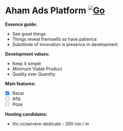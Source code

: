 # Aham Ads Platform [![Go](https://github.com/albulescu/aham/actions/workflows/go.yml/badge.svg)](https://github.com/albulescu/aham/actions/workflows/go.yml)

**Essence guide:**
- See great things
- Things reveal themselfs so have patience
- Substitute of innovation is presence in development

**Development values:**
- Keep it simple
- Minimum Viable Product
- Quality over Quantity

**Main features:**
- [x] Bazar 
- [ ] Află
- [ ] Poze

**Hosting candidates:**
- thc.ro/servere-dedicate - 300 ron / m
